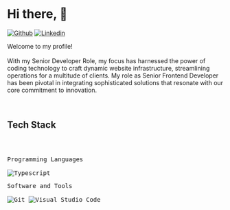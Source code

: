 <h1>Hi there, 👋</h1>

<!-- Header Links -->
[![Github](https://img.shields.io/badge/-Github-000?style=flat&logo=Github&logoColor=white)]([https://github.com/amangupta143](https://github.com/dimasd-angga))
[![Linkedin](https://img.shields.io/badge/-LinkedIn-blue?style=flat&logo=Linkedin&logoColor=white)](https://www.linkedin.com/in/dimasdarfiangga/)



<!-- Short Bio -->
<p>Welcome to my profile! </br></br> With my Senior Developer Role, my focus has harnessed the power of coding technology to craft dynamic website infrastructure, streamlining operations for a multitude of clients. My role as Senior Frontend Developer has been pivotal in integrating sophisticated solutions that resonate with our core commitment to innovation.
</p>

<!-- Daily Tech Stack -->
</br>
<h2>Tech Stack</h2>

<div>
	<p style="display: inline-block;">
	<p>
		<kbd>
			<kbd>Programming Languages</kbd>
			<br>
			<br>
			<img alt="Typescript" src="https://img.shields.io/badge/Typescript-05122A?style=flat&logo=typescript">
		</kbd>
	</p>
	<p>
		<kbd>
			<kbd>Software and Tools</kbd>
			<br>
			<br>
			<img alt="Git" src="https://img.shields.io/badge/Git-05122A?style=flat&logo=Git">
			<img alt="Visual Studio Code" src="https://img.shields.io/badge/Visual%20Studio%20Code-05122A?style=flat&logo=Visual%20Studio%20Code">
		</kbd>
	</p>
    </p>
</div>

<br>
